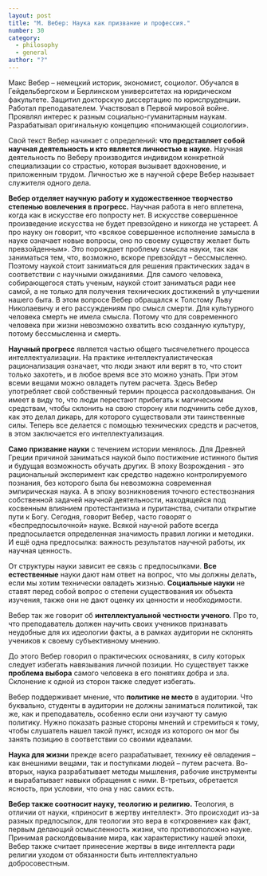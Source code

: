 ```yaml
---
layout: post
title: "М. Вебер: Наука как призвание и профессия."
number: 30
category:
  - philosophy
  - general
author: "?"
---
```


Макс Вебер – немецкий историк, экономист, социолог. Обучался в Гейдельбергском и Берлинском университетах на юридическом факультете. Защитил докторскую диссертацию по юриспруденции. Работал преподавателем. Участвовал в Первой мировой войне. Проявлял интерес к разным социально-гуманитарным наукам. Разрабатывал оригинальную концепцию «понимающей социологии».

Свой текст Вебер начинает с определений: **что представляет собой научная деятельность и кто является личностью в науке.** Научная деятельность по Веберу производится индивидом конкретной специализации со страстью, которая вызывает вдохновение, и приложенным трудом. Личностью же в научной сфере Вебер называет служителя одного дела.

**Вебер отделяет научную работу и художественное творчество степенью вовлечения в прогресс.** Научная работа в него вплетена, когда как в искусстве его попросту нет. В искусстве совершенное произведение искусства не будет превзойдено и никогда не устареет. А про науку он говорит, что «всякое совершенное исполнение замысла в науке означает новые вопросы, оно по своему существу желает быть превзойденным». Это порождает проблему смысла науки, так как заниматься тем, что, возможно, вскоре превзойдут – бессмысленно. Поэтому наукой стоит заниматься для решения практических задач в соответствии с научными ожиданиями. Для самого человека, собирающегося стать ученым, наукой стоит заниматься ради нее самой, а не только для получения технических достижений в улучшении нашего быта. В этом вопросе Вебер обращался к Толстому Льву Николаевичу и его рассуждениям про смысл смерти. Для культурного человека смерть не имела смысла. Потому что для современного человека при жизни невозможно охватить всю созданную культуру, потому бессмысленна и смерть.

**Научный прогресс** является частью общего тысячелетнего процесса интеллектуализации. На практике интеллектуалистическая рационализация означает, что люди знают или верят в то, что стоит только захотеть, и в любое время все это можно узнать. При этом всеми вещами можно овладеть путем расчета. Здесь Вебер употребляет свой собственный термин процесса расколдовывания. Он имеет в виду то, что люди перестают прибегать к магическим средствам, чтобы склонить на свою сторону или подчинить себе духов, как это делал дикарь, для которого существовали эти таинственные силы. Теперь все делается с помощью технических средств и расчетов, в этом заключается его интеллектуализация.

**Само призвание науки** с течением истории менялось. Для Древней Греции причиной заниматься наукой было постижение истинного бытия и будущая возможность обучать других. В эпоху Возрождения - это рациональный эксперимент как средство надежно контролируемого познания, без которого была бы невозможна современная эмпирическая наука. А в эпоху возникновения точного естествознания собственной задачей научной деятельности, находящейся под косвенным влиянием протестантизма и пуританства, считали открытие пути к Богу. Сегодня, говорит Вебер, часто говорят о «беспредпосылочной» науке. Всякой научной работе всегда предпосылается определенная значимость правил логики и методики. И ещё одна предпосылка: важность результатов научной работы, их научная ценность.

От структуры науки зависит ее связь с предпосылками. **Все естественные** науки дают нам ответ на вопрос, что мы должны делать, если мы хотим технически овладеть жизнью. **Социальные науки** не ставят перед собой вопрос о степени существования их объекта изучения, также они не дают оценку их ценности и необходимости.

Вебер так же говорит об **интеллектуальной честности ученого**. Про то, что преподаватель должен научить своих учеников признавать неудобные для их идеологии факты, а в рамках аудитории не склонять учеников к своему субъективному мнению.

До этого Вебер говорил о практических основаниях, в силу которых следует избегать навязывания личной позиции. Но существует также **проблема выбора** самого человека в его понятиях добра и зла. Склонение к одной из сторон также следует избегать.

Вебер поддерживает мнение, что **политике не место** в аудитории. Что буквально, студенты в аудитории не должны заниматься политикой, так же, как и преподаватель, особенно если они изучают ту самую политику. Нужно показать разные стороны мнений и стремиться к тому, чтобы слушатель нашел такой пункт, исходя из которого он мог бы занять позицию в соответствии со своими идеалами.

**Наука для жизни** прежде всего разрабатывает, технику её овладения – как внешними вещами, так и поступками людей – путем расчета. Во-вторых, наука разрабатывает методы мышления, рабочие инструменты и вырабатывает навыки обращения с ними. В-третьих, обретается ясность, при условии, что она у нас самих есть.

**Вебер также соотносит науку, теологию и религию.** Теология, в отличии от науки, «приносит в жертву интеллект». Это происходит из-за разных предпосылок, для теологии это вера в «откровение» как факт, первым делающий осмысленность жизни, что противоположно науке. Принимая расколдовывание мира, как характеристику нашей эпохи, Вебер также считает принесение жертвы в виде интеллекта ради религии уходом от обязанности быть интеллектуально добросовестным.
